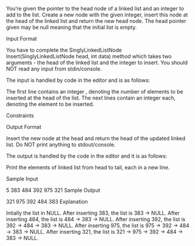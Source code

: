 You’re given the pointer to the head node of a linked list and an integer to add to the list. Create a new node with the given integer, insert this node at the head of the linked list and return the new head node. The head pointer given may be null meaning that the initial list is empty.

Input Format

You have to complete the SinglyLinkedListNode Insert(SinglyLinkedListNode head, int data) method which takes two arguments - the head of the linked list and the integer to insert. You should NOT read any input from stdin/console.

The input is handled by code in the editor and is as follows:

The first line contains an integer , denoting the number of elements to be inserted at the head of the list.
The next lines contain an integer each, denoting the element to be inserted.

Constraints

Output Format

Insert the new node at the head and return the head of the updated linked list. Do NOT print anything to stdout/console.

The output is handled by the code in the editor and it is as follows:

Print the elements of linked list from head to tail, each in a new line.

Sample Input

5
383
484
392
975
321
Sample Output

321
975
392
484
383
Explanation

Intially the list in NULL. After inserting 383, the list is 383 -> NULL.
After inserting 484, the list is 484 -> 383 -> NULL.
After inserting 392, the list is 392 -> 484 -> 383 -> NULL.
After inserting 975, the list is 975 -> 392 -> 484 -> 383 -> NULL.
After inserting 321, the list is 321 -> 975 -> 392 -> 484 -> 383 -> NULL.
